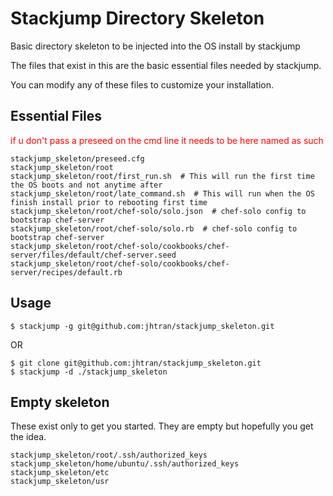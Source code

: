 # Stackjump Directory Skeleton

Basic directory skeleton to be injected into the OS install by stackjump

The files that exist in this are the basic essential files needed by stackjump.

You can modify any of these files to customize your installation.

## Essential Files
<font color='red'>if u don't pass a preseed on the cmd line it needs to be here named as such</font>

	stackjump_skeleton/preseed.cfg
	stackjump_skeleton/root
	stackjump_skeleton/root/first_run.sh  # This will run the first time the OS boots and not anytime after
	stackjump_skeleton/root/late_command.sh  # This will run when the OS finish install prior to rebooting first time
	stackjump_skeleton/root/chef-solo/solo.json  # chef-solo config to bootstrap chef-server 
	stackjump_skeleton/root/chef-solo/solo.rb  # chef-solo config to bootstrap chef-server 
	stackjump_skeleton/root/chef-solo/cookbooks/chef-server/files/default/chef-server.seed
	stackjump_skeleton/root/chef-solo/cookbooks/chef-server/recipes/default.rb

## Usage

	$ stackjump -g git@github.com:jhtran/stackjump_skeleton.git

OR

	$ git clone git@github.com:jhtran/stackjump_skeleton.git
	$ stackjump -d ./stackjump_skeleton

## Empty skeleton

These exist only to get you started.  They are empty but hopefully you get the idea.

	stackjump_skeleton/root/.ssh/authorized_keys
	stackjump_skeleton/home/ubuntu/.ssh/authorized_keys
	stackjump_skeleton/etc
	stackjump_skeleton/usr

